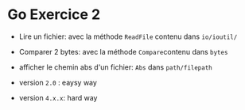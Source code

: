 # Go Exercice 2

- Lire un fichier: avec la méthode `ReadFile` contenu dans `io/ioutil/`
- Comparer 2 bytes: avec la méthode `Compare`contenu dans `bytes`
- afficher le chemin abs d'un fichier: `Abs` dans `path/filepath`

- version `2.0` : eaysy way
- version `4.x.x`: hard way